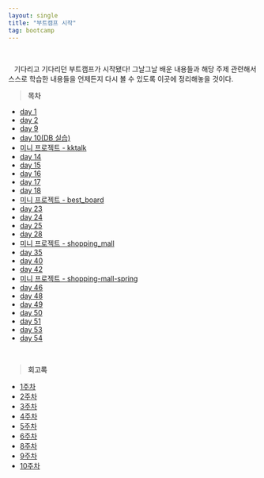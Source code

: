 ```yaml
---
layout: single
title: "부트캠프 시작"
tag: bootcamp
---
```


<br>

&nbsp;&nbsp; 기다리고 기다리던 부트캠프가 시작됐다! 그날그날 배운 내용들과 해당 주제 관련해서 스스로 학습한 내용들을 언제든지 다시 볼 수 있도록 이곳에 정리해놓을 것이다.

> **목차**

- [day 1](/bootcamp-day1)
- [day 2](/bootcamp-day2)
- [day 9](/bootcamp-day9)
- [day 10(DB 실습)](/bootcamp-day10)
- [미니 프로젝트 - kktalk](/bootcamp-miniproject-kktalk)
- [day 14](/bootcamp-day14)
- [day 15](/bootcamp-day15)
- [day 16](/bootcamp-day16)
- [day 17](/bootcamp-day17)
- [day 18](/bootcamp-day18)
- [미니 프로젝트 - best_board](/bootcamp-miniproject2-best_board)
- [day 23](/bootcamp-day23)
- [day 24](/bootcamp-day24)
- [day 25](/bootcamp-day25)
- [day 28](/bootcamp-day28)
- [미니 프로젝트 - shopping_mall](/bootcamp-miniproject3-shopping_mall)
- [day 35](/bootcamp-day35)
- [day 40](/bootcamp-day40)
- [day 42](/bootcamp-day42)
- [미니 프로젝트 - shopping-mall-spring](/bootcamp-miniproject4-shopping-mall-spring)
- [day 46](/bootcamp-day46)
- [day 48](/bootcamp-day48)
- [day 49](/bootcamp-day49)
- [day 50](/bootcamp-day50)
- [day 51](/bootcamp-day51)
- [day 53](/bootcamp-day53)
- [day 54](/bootcamp-day54)

<br>

> **회고록**

- [1주차](/bootcamp-week1-review)
- [2주차](/bootcamp-week2-review)
- [3주차](/bootcamp-week3-review)
- [4주차](/bootcamp-week4-review)
- [5주차](/bootcamp-week5-review)
- [6주차](/bootcamp-week6-review)
- [8주차](/bootcamp-week8-review)
- [9주차](/bootcamp-week9-review)
- [10주차](/bootcamp-week10-review)